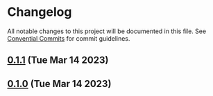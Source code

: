 # Changelog

All notable changes to this project will be documented in this file. See [Convential Commits](https://www.conventionalcommits.org/en/v1.0.0/#specification) for commit guidelines.

## [0.1.1](https://github.com/nrkno/sofie-eslint-plugin/compare/v0.1.0...v0.1.1) (Tue Mar 14 2023)

## [0.1.0](https://github.com/nrkno/sofie-eslint-plugin/compare/...v0.1.0) (Tue Mar 14 2023)
